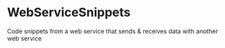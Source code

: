 # WebServiceSnippets
Code snippets from a web service that sends & receives data with another web service
